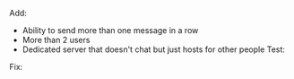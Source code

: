 Add:
- Ability to send more than one message in a row
- More than 2 users
- Dedicated server that doesn't chat but just hosts for other people
Test:

Fix: